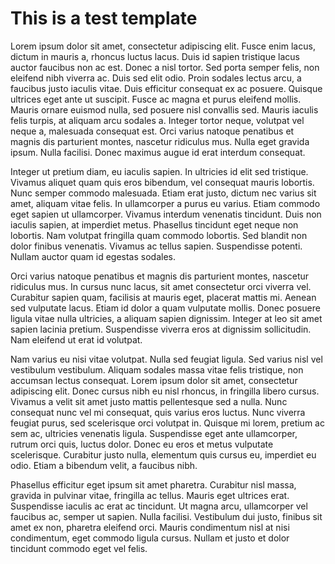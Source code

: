 # This is a test template

Lorem ipsum dolor sit amet, consectetur adipiscing elit. Fusce enim lacus, dictum in mauris a, rhoncus luctus lacus. Duis id sapien tristique lacus auctor faucibus non ac est. Donec a nisl tortor. Sed porta semper felis, non eleifend nibh viverra ac. Duis sed elit odio. Proin sodales lectus arcu, a faucibus justo iaculis vitae. Duis efficitur consequat ex ac posuere. Quisque ultrices eget ante ut suscipit. Fusce ac magna et purus eleifend mollis. Mauris ornare euismod nulla, sed posuere nisl convallis sed. Mauris iaculis felis turpis, at aliquam arcu sodales a. Integer tortor neque, volutpat vel neque a, malesuada consequat est. Orci varius natoque penatibus et magnis dis parturient montes, nascetur ridiculus mus. Nulla eget gravida ipsum. Nulla facilisi. Donec maximus augue id erat interdum consequat.

Integer ut pretium diam, eu iaculis sapien. In ultricies id elit sed tristique. Vivamus aliquet quam quis eros bibendum, vel consequat mauris lobortis. Nunc semper commodo malesuada. Etiam erat justo, dictum nec varius sit amet, aliquam vitae felis. In ullamcorper a purus eu varius. Etiam commodo eget sapien ut ullamcorper. Vivamus interdum venenatis tincidunt. Duis non iaculis sapien, at imperdiet metus. Phasellus tincidunt eget neque non lobortis. Nam volutpat fringilla quam commodo lobortis. Sed blandit non dolor finibus venenatis. Vivamus ac tellus sapien. Suspendisse potenti. Nullam auctor quam id egestas sodales.

Orci varius natoque penatibus et magnis dis parturient montes, nascetur ridiculus mus. In cursus nunc lacus, sit amet consectetur orci viverra vel. Curabitur sapien quam, facilisis at mauris eget, placerat mattis mi. Aenean sed vulputate lacus. Etiam id dolor a quam vulputate mollis. Donec posuere ligula vitae nulla ultricies, a aliquam sapien dignissim. Integer at leo sit amet sapien lacinia pretium. Suspendisse viverra eros at dignissim sollicitudin. Nam eleifend ut erat id volutpat.

Nam varius eu nisi vitae volutpat. Nulla sed feugiat ligula. Sed varius nisl vel vestibulum vestibulum. Aliquam sodales massa vitae felis tristique, non accumsan lectus consequat. Lorem ipsum dolor sit amet, consectetur adipiscing elit. Donec cursus nibh eu nisl rhoncus, in fringilla libero cursus. Vivamus a velit sit amet justo mattis pellentesque sed a nulla. Nunc consequat nunc vel mi consequat, quis varius eros luctus. Nunc viverra feugiat purus, sed scelerisque orci volutpat in. Quisque mi lorem, pretium ac sem ac, ultricies venenatis ligula. Suspendisse eget ante ullamcorper, rutrum orci quis, luctus dolor. Donec eu eros et metus vulputate scelerisque. Curabitur justo nulla, elementum quis cursus eu, imperdiet eu odio. Etiam a bibendum velit, a faucibus nibh.

Phasellus efficitur eget ipsum sit amet pharetra. Curabitur nisl massa, gravida in pulvinar vitae, fringilla ac tellus. Mauris eget ultrices erat. Suspendisse iaculis ac erat ac tincidunt. Ut magna arcu, ullamcorper vel faucibus ac, semper ut sapien. Nulla facilisi. Vestibulum dui justo, finibus sit amet ex non, pharetra eleifend orci. Mauris condimentum nisl at nisi condimentum, eget commodo ligula cursus. Nullam et justo et dolor tincidunt commodo eget vel felis.
